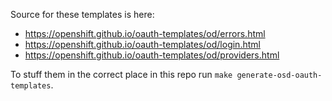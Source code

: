 Source for these templates is here:
* https://openshift.github.io/oauth-templates/od/errors.html
* https://openshift.github.io/oauth-templates/od/login.html
* https://openshift.github.io/oauth-templates/od/providers.html

To stuff them in the correct place in this repo run `make generate-osd-oauth-templates`.